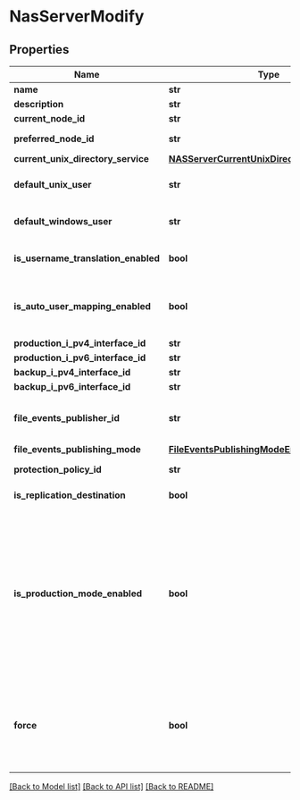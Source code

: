 # NasServerModify

## Properties
Name | Type | Description | Notes
------------ | ------------- | ------------- | -------------
**name** | **str** | Name of the NAS server. | [optional] 
**description** | **str** | Description of the NAS server. | [optional] 
**current_node_id** | **str** | Unique identifier of the node on which the NAS server is running. | [optional] 
**preferred_node_id** | **str** | Unique identifier of the preferred node for the NAS server The initial value (on NAS server create) is taken from the current node. | [optional] 
**current_unix_directory_service** | [**NASServerCurrentUnixDirectoryServiceEnum**](NASServerCurrentUnixDirectoryServiceEnum.md) |  | [optional] 
**default_unix_user** | **str** | Default Unix user name used for granting access in case of Windows to Unix user mapping failure. When empty, access in such case is denied. | [optional] 
**default_windows_user** | **str** | Default Windows user name used for granting access in case of Unix to Windows user mapping failure. When empty, access in such case is denied. | [optional] 
**is_username_translation_enabled** | **bool** | Enable the possibility to match a windows account to a Unix account with different names | [optional] [default to False]
**is_auto_user_mapping_enabled** | **bool** | A Windows user must have a corresponding matching Unix user (uid) in order to connect. This attribute enables you to automatically generate this Unix user (uid), if that Windows user does not have any in the configured Unix directory service (UDS). In a pure SMB or non multi-protocol environment, this should be set to true.  | [optional] [default to False]
**production_i_pv4_interface_id** | **str** | Unique identifier of the preferred IPv4 production interface. | [optional] 
**production_i_pv6_interface_id** | **str** | Unique identifier of the preferred IPv6 production interface. | [optional] 
**backup_i_pv4_interface_id** | **str** | Unique identifier of the preferred IPv4 backup interface. | [optional] 
**backup_i_pv6_interface_id** | **str** | Unique identifier of the preferred IPv6 backup interface. | [optional] 
**file_events_publisher_id** | **str** | Unique identifier of the file events publisher. name:{name} can be used instead of {id}. For example:&#39;file_events_publisher_id&#39;:&#39;name:file_events_publisher_name&#39; Was added in version 3.0.0.0. | [optional] 
**file_events_publishing_mode** | [**FileEventsPublishingModeEnum**](FileEventsPublishingModeEnum.md) |  Was added in version 3.0.0.0. | [optional] 
**protection_policy_id** | **str** | Id of the protection policy applied to the nas server. Was added in version 3.0.0.0. | [optional] 
**is_replication_destination** | **bool** | Indicates nas server is a replication destination. Was added in version 3.0.0.0. | [optional] 
**is_production_mode_enabled** | **bool** | true (Production mode) - In this mode, the NAS Server is fully operational. A NAS Server that is not part of a replication is always in production mode. User data is accessible through regular protocols like SMB/NFS etc. Its configuration can also be changed without any restrictions. A NAS Server that is not part of a replication is always in production mode. false (Destination mode) - In this mode, user data access and configuration change is restricted. User file systems are all unmounted and so not directly accessible. The administrator may create a snapshot of a file system and share the snap. The data is then only accessible through NFS (not secure nfs) or NDMP. Only network settings of objects can be changed (overridden locally). This includes objects such as network interfaces, dns, nis, ldap etc... This allows a destination NAS Server to have appropriate local network services configured in the event of a failover. Was added in version 3.0.0.0. | [optional] 
**force** | **bool** | Normally a replication destination NAS server cannot be modified since it is controlled by replication. However, there can be cases where replication has failed or is no longer active and the replication destination NAS server needs to be cleaned up. With the force option, the user will be allowed to remove the protection policy from the replication destination NAS server provided that the replication session does not exists. This parameter defaults to false, if not specified. Was added in version 3.0.0.0. | [optional] [default to False]

[[Back to Model list]](../README.md#documentation-for-models) [[Back to API list]](../README.md#documentation-for-api-endpoints) [[Back to README]](../README.md)


